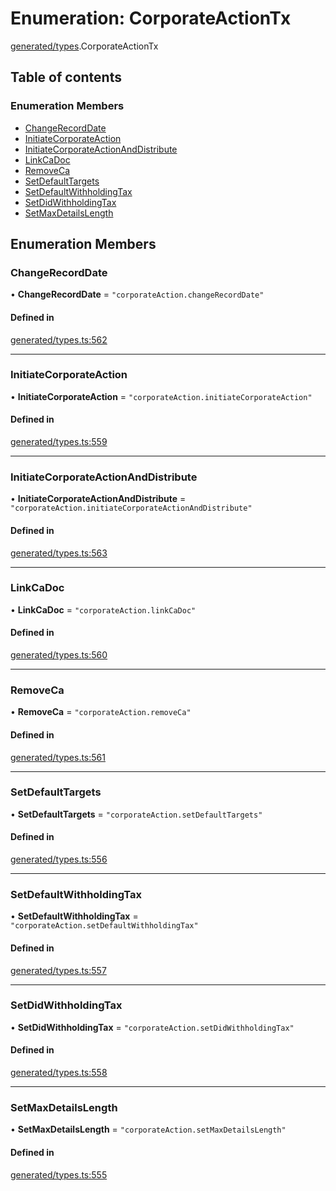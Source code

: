 # Enumeration: CorporateActionTx

[generated/types](../wiki/generated.types).CorporateActionTx

## Table of contents

### Enumeration Members

- [ChangeRecordDate](../wiki/generated.types.CorporateActionTx#changerecorddate)
- [InitiateCorporateAction](../wiki/generated.types.CorporateActionTx#initiatecorporateaction)
- [InitiateCorporateActionAndDistribute](../wiki/generated.types.CorporateActionTx#initiatecorporateactionanddistribute)
- [LinkCaDoc](../wiki/generated.types.CorporateActionTx#linkcadoc)
- [RemoveCa](../wiki/generated.types.CorporateActionTx#removeca)
- [SetDefaultTargets](../wiki/generated.types.CorporateActionTx#setdefaulttargets)
- [SetDefaultWithholdingTax](../wiki/generated.types.CorporateActionTx#setdefaultwithholdingtax)
- [SetDidWithholdingTax](../wiki/generated.types.CorporateActionTx#setdidwithholdingtax)
- [SetMaxDetailsLength](../wiki/generated.types.CorporateActionTx#setmaxdetailslength)

## Enumeration Members

### ChangeRecordDate

• **ChangeRecordDate** = ``"corporateAction.changeRecordDate"``

#### Defined in

[generated/types.ts:562](https://github.com/PolymeshAssociation/polymesh-sdk/blob/91c2d2d8/src/generated/types.ts#L562)

___

### InitiateCorporateAction

• **InitiateCorporateAction** = ``"corporateAction.initiateCorporateAction"``

#### Defined in

[generated/types.ts:559](https://github.com/PolymeshAssociation/polymesh-sdk/blob/91c2d2d8/src/generated/types.ts#L559)

___

### InitiateCorporateActionAndDistribute

• **InitiateCorporateActionAndDistribute** = ``"corporateAction.initiateCorporateActionAndDistribute"``

#### Defined in

[generated/types.ts:563](https://github.com/PolymeshAssociation/polymesh-sdk/blob/91c2d2d8/src/generated/types.ts#L563)

___

### LinkCaDoc

• **LinkCaDoc** = ``"corporateAction.linkCaDoc"``

#### Defined in

[generated/types.ts:560](https://github.com/PolymeshAssociation/polymesh-sdk/blob/91c2d2d8/src/generated/types.ts#L560)

___

### RemoveCa

• **RemoveCa** = ``"corporateAction.removeCa"``

#### Defined in

[generated/types.ts:561](https://github.com/PolymeshAssociation/polymesh-sdk/blob/91c2d2d8/src/generated/types.ts#L561)

___

### SetDefaultTargets

• **SetDefaultTargets** = ``"corporateAction.setDefaultTargets"``

#### Defined in

[generated/types.ts:556](https://github.com/PolymeshAssociation/polymesh-sdk/blob/91c2d2d8/src/generated/types.ts#L556)

___

### SetDefaultWithholdingTax

• **SetDefaultWithholdingTax** = ``"corporateAction.setDefaultWithholdingTax"``

#### Defined in

[generated/types.ts:557](https://github.com/PolymeshAssociation/polymesh-sdk/blob/91c2d2d8/src/generated/types.ts#L557)

___

### SetDidWithholdingTax

• **SetDidWithholdingTax** = ``"corporateAction.setDidWithholdingTax"``

#### Defined in

[generated/types.ts:558](https://github.com/PolymeshAssociation/polymesh-sdk/blob/91c2d2d8/src/generated/types.ts#L558)

___

### SetMaxDetailsLength

• **SetMaxDetailsLength** = ``"corporateAction.setMaxDetailsLength"``

#### Defined in

[generated/types.ts:555](https://github.com/PolymeshAssociation/polymesh-sdk/blob/91c2d2d8/src/generated/types.ts#L555)
